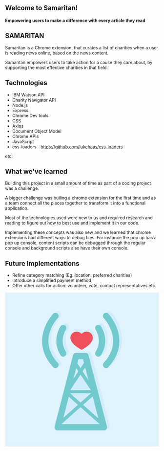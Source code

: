 ##  Welcome to Samaritan! 
#### Empowering users to make a difference with every article they read

##  SAMARITAN
Samaritan is a Chrome extension, that curates a list of charities when a user is reading news online, based on the news content. 

Samaritan empowers users to take action for a cause they care about, by supporting the most effective charities in that field.

## Technologies
* IBM Watson API
* Charity Navigator API
* Node.js
* Express
* Chrome Dev tools
* CSS
* Axios
* Document Object Model
* Chrome APIs
* JavaScript 
* css-loaders - https://github.com/lukehaas/css-loaders

etc!


##  What we've learned

Building this project in a small amount of time as part of a coding project was a challenge. 

A bigger challenge was builing a chrome extension for the first time and as a team connect all the pieces together to transform it into a functional application. 

Most of the technologies used were new to us and required research and reading to figure out how to best use and implement it in our code. 

Implementing these concepts was also new and we learned that chrome extensions had different ways to debug files. For instance the pop up has a pop up console, content scripts can be debugged through the regular console and background scripts also have their own console.

## Future Implementations

* Refine category matching (Eg. location, preferred charities)
* Introduce a simplified payment method 
* Offer other calls for action: volunteer, vote, contact representatives etc.

![Screenshot](Samaritan_icon-02.png) 

